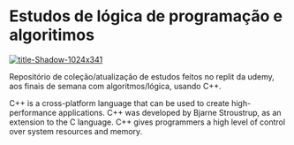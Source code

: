 
# Estudos de lógica de programação e algoritimos

<a href="https://ibb.co/cT4vgHP"><img src="https://i.ibb.co/881BKpJ/title-Shadow-1024x341.png" alt="title-Shadow-1024x341" border="0"></a>

Repositório de coleção/atualização de estudos feitos no replit da udemy, aos finais de semana com algoritmos/lógica, usando C++.

C++ is a cross-platform language that can be used to create high-performance applications. C++ was developed by Bjarne Stroustrup, as an extension to the C language. C++ gives programmers a high level of control over system resources and memory.



